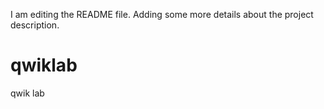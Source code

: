 I am editing the README file. Adding some more details about the project description.
# qwiklab
qwik lab 
